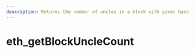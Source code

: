 ```yaml
---
description: Returns the number of uncles in a block with given hash
---
```


# eth\_getBlockUncleCount

